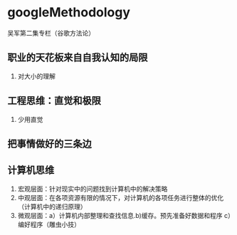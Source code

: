 # googleMethodology
吴军第二集专栏（谷歌方法论）
## 职业的天花板来自自我认知的局限
1. 对大小的理解
## 工程思维：直觉和极限
1. 少用直觉
## 把事情做好的三条边
## 计算机思维
1. 宏观层面：针对现实中的问题找到计算机中的解决策略
2. 中观层面：在各项资源有限的情况下，对计算机的各项任务进行整体的优化（计算机中的递归原理）
3. 微观层面：a）计算机内部整理和查找信息.b)缓存。预先准备好数据和程序 c）编好程序（雕虫小技）
